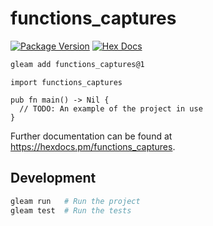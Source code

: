 # functions_captures

[![Package Version](https://img.shields.io/hexpm/v/functions_captures)](https://hex.pm/packages/functions_captures)
[![Hex Docs](https://img.shields.io/badge/hex-docs-ffaff3)](https://hexdocs.pm/functions_captures/)

```sh
gleam add functions_captures@1
```
```gleam
import functions_captures

pub fn main() -> Nil {
  // TODO: An example of the project in use
}
```

Further documentation can be found at <https://hexdocs.pm/functions_captures>.

## Development

```sh
gleam run   # Run the project
gleam test  # Run the tests
```
